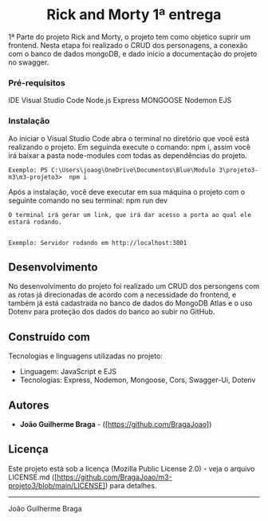 <h1 align="center"> Rick and Morty 1ª entrega </h1>

1ª Parte do projeto Rick and Morty, o projeto tem como objetico suprir um frontend. Nesta etapa foi realizado o CRUD dos personagens, a conexão com o banco de dados mongoDB, e dado inicio a documentação do projeto no swagger.

### Pré-requisitos

IDE Visual Studio Code
Node.js
Express
MONGOOSE
Nodemon
EJS


### Instalação

Ao iniciar o Visual Studio Code abra o terminal no diretório que você está realizando o projeto.
Em seguinda execute o comando: npm i, assim você irá baixar a pasta node-modules com todas as dependências do projeto.

```
Exemplo: PS C:\Users\joaog\OneDrive\Documentos\Blue\Modulo 3\projeto3-m3\m3-projeto3>  npm i
``` 

Após a instalação, você deve executar em sua máquina o projeto com o seguinte comando no seu terminal: npm run dev

```
O terminal irá gerar um link, que irá dar acesso a porta ao qual ele estará rodando.


Exemplo: Servidor rodando em http://localhost:3001
```

## Desenvolvimento

No desenvolvimento do projeto foi realizado um CRUD dos persongens com as rotas já direcionadas de acordo com a necessidade do frontend, e também já está cadastrada no banco de dados do MongoDB Atlas e o uso Dotenv para proteção dos dados do banco ao subir no GitHub.

## Construído com

Tecnologias e linguagens utilizadas no projeto:

* Linguagem: JavaScript e EJS
* Tecnologias: Express, Nodemon, Mongoose, Cors, Swagger-Ui, Dotenv

## Autores

* **João Guilherme Braga** - ([https://github.com/BragaJoao])

## Licença

Este projeto está sob a licença (Mozilla Public License 2.0) - veja o arquivo LICENSE.md ([https://github.com/BragaJoao/m3-projeto3/blob/main/LICENSE]) para detalhes.

---
João Guilherme Braga
